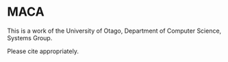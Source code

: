 # MACA
This is a work of the University of Otago, Department of Computer Science, Systems Group. 

Please cite appropriately. 
